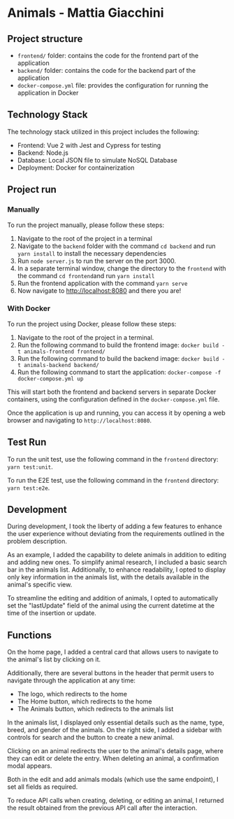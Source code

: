 # Animals - Mattia Giacchini

## Project structure

- `frontend/` folder: contains the code for the frontend part of the application
- `backend/` folder: contains the code for the backend part of the application
- `docker-compose.yml` file: provides the configuration for running the application in Docker

## Technology Stack

The technology stack utilized in this project includes the following:

- Frontend: Vue 2 with Jest and Cypress for testing
- Backend: Node.js
- Database: Local JSON file to simulate NoSQL Database
- Deployment: Docker for containerization

## Project run

### Manually

To run the project manually, please follow these steps:

1.  Navigate to the root of the project in a terminal
2.  Navigate to the `backend` folder with the command `cd backend` and run `yarn install` to install the necessary dependencies
3.  Run `node server.js` to run the server on the port 3000.
4.  In a separate terminal window, change the directory to the `frontend` with the command `cd frontend`and run `yarn install`
5.  Run the frontend application with the command `yarn serve`
6.  Now navigate to [http://localhost:8080](http://localhost:8080) and there you are!

### With Docker

To run the project using Docker, please follow these steps:

1.  Navigate to the root of the project in a terminal.
2.  Run the following command to build the frontend image: `docker build -t animals-frontend frontend/`
3.  Run the following command to build the backend image: `docker build -t animals-backend backend/`
4.  Run the following command to start the application: `docker-compose -f docker-compose.yml up`

This will start both the frontend and backend servers in separate Docker containers, using the configuration defined in the `docker-compose.yml` file.

Once the application is up and running, you can access it by opening a web browser and navigating to `http://localhost:8080`.

## Test Run

To run the unit test, use the following command in the `frontend` directory: `yarn test:unit`.

To run the E2E test, use the following command in the `frontend` directory: `yarn test:e2e`.

## Development

During development, I took the liberty of adding a few features to enhance the user experience without deviating from the requirements outlined in the problem description.

As an example, I added the capability to delete animals in addition to editing and adding new ones. To simplify animal research, I included a basic search bar in the animals list. Additionally, to enhance readability, I opted to display only key information in the animals list, with the details available in the animal's specific view.

To streamline the editing and addition of animals, I opted to automatically set the "lastUpdate" field of the animal using the current datetime at the time of the insertion or update.

## Functions

On the home page, I added a central card that allows users to navigate to the animal's list by clicking on it.

Additionally, there are several buttons in the header that permit users to navigate through the application at any time:

- The logo, which redirects to the home
- The Home button, which redirects to the home
- The Animals button, which redirects to the animals list

In the animals list, I displayed only essential details such as the name, type, breed, and gender of the animals. On the right side, I added a sidebar with controls for search and the button to create a new animal.

Clicking on an animal redirects the user to the animal's details page, where they can edit or delete the entry. When deleting an animal, a confirmation modal appears.

Both in the edit and add animals modals (which use the same endpoint), I set all fields as required.

To reduce API calls when creating, deleting, or editing an animal, I returned the result obtained from the previous API call after the interaction.

